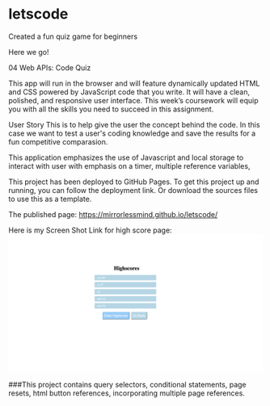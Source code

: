 # letscode
Created a fun quiz game for beginners

Here we go! 

04 Web APIs: Code Quiz

 This app will run in the browser and will feature dynamically updated HTML and CSS powered by JavaScript code that you write. It will have a clean, polished, and responsive user interface.
This week’s coursework will equip you with all the skills you need to succeed in this assignment.

User Story
This is to help give the user the concept behind the code. In this case we want to test a user's coding knowledge and save the results for a fun competitive comparasion.

This application emphasizes the use of Javascript and local storage to interact with user with emphasis on a timer, multiple reference variables, 

This project has been deployed to GitHub Pages. To get this project up and running, you can follow the deployment link. Or download the sources files to use this as a template.

The published page:
https://mirrorlessmind.github.io/letscode/

Here is my Screen Shot Link for high score page:
![highscore image](assets/images/highscore.jpg?raw=true "High Score Image")




###This project contains query selectors, conditional statements, page resets, html button references, incorporating multiple page references.




